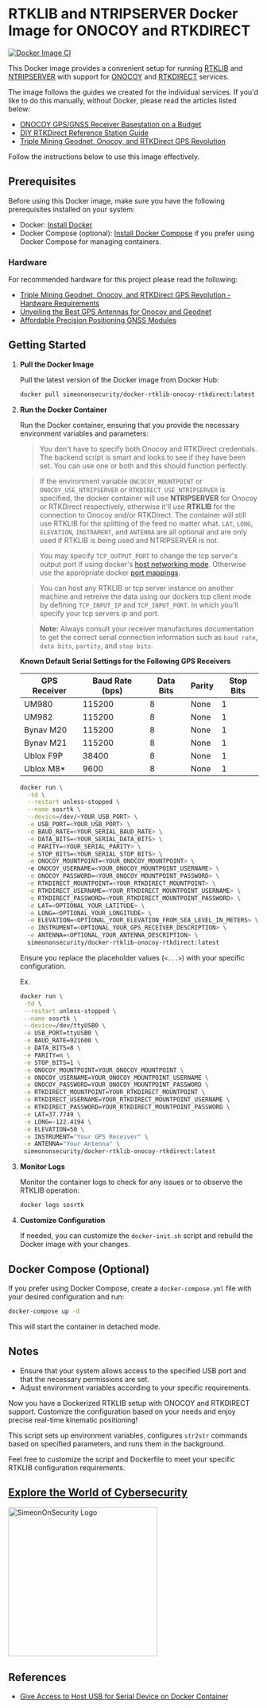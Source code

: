 # RTKLIB and NTRIPSERVER Docker Image for ONOCOY and RTKDIRECT

[![Docker Image CI](https://github.com/simeononsecurity/docker-rtklib-onocoy-rtkdirect/actions/workflows/docker-image.yml/badge.svg)](https://github.com/simeononsecurity/docker-rtklib-onocoy-rtkdirect/actions/workflows/docker-image.yml)

This Docker image provides a convenient setup for running [RTKLIB](https://www.rtklib.com/) and [NTRIPSERVER](https://github.com/simeononsecurity/ntripserver) with support for [ONOCOY](https://www.onocoy.com/) and [RTKDIRECT](https://rtkdirect.com/) services.

The image follows the guides we created for the individual services. If you'd like to do this manually, without Docker, please read the articles listed below:

- [ONOCOY GPS/GNSS Receiver Basestation on a Budget](https://simeononsecurity.com/other/onocoy-gps-gnss-reciever-basestation-on-a-budget/)
- [DIY RTKDirect Reference Station Guide](https://simeononsecurity.com/other/diy-rtkdirect-reference-station-guide/)
- [Triple Mining Geodnet, Onocoy, and RTKDirect GPS Revolution](https://simeononsecurity.com/other/triple-mining-geodnet-onocoy-rtkdirect-gps-revolution/)

Follow the instructions below to use this image effectively.

## Prerequisites

Before using this Docker image, make sure you have the following prerequisites installed on your system:

- Docker: [Install Docker](https://docs.docker.com/get-docker/)
- Docker Compose (optional): [Install Docker Compose](https://docs.docker.com/compose/install/) if you prefer using Docker Compose for managing containers.

### Hardware

For recommended hardware for this project please read the following:

- [Triple Mining Geodnet, Onocoy, and RTKDirect GPS Revolution - Hardware Requirements](https://simeononsecurity.com/other/triple-mining-geodnet-onocoy-rtkdirect-gps-revolution/#hardware-requirements)
- [Unveiling the Best GPS Antennas for Onocoy and Geodnet](https://simeononsecurity.com/other/unveiling-best-gps-antennas-onocoy-geodnet/)
- [Affordable Precision Positioning GNSS Modules](https://simeononsecurity.com/other/affordable-precision-positioning-gnss-modules/)

## Getting Started

1. **Pull the Docker Image**

   Pull the latest version of the Docker image from Docker Hub:

   ```bash
   docker pull simeononsecurity/docker-rtklib-onocoy-rtkdirect:latest
   ```

2. **Run the Docker Container**

   Run the Docker container, ensuring that you provide the necessary environment variables and parameters:

    > You don't have to specify both Onocoy and RTKDirect credentials. The backend script is smart and looks to see if they have been set. You can use one or both and this should function perfectly.

   > If the environment variable `ONCOCOY_MOUNTPOINT` or `ONOCOY_USE_NTRIPSERVER` or `RTKDIRECT_USE_NTRIPSERVER` is specified, the docker container will use **NTRIPSERVER** for Onocoy or RTKDirect respectively, otherwise it'll use **RTKLIB** for the connection to Onocoy and/or RTKDirect. The container will still use RTKLIB for the splitting of the feed no matter what.
   > `LAT`, `LONG`, `ELEVATION`, `INSTRAMENT`, and `ANTENNA` are all optional and are only used if RTKLIB is being used and NTRIPSERVER is not.

   > You may specify `TCP_OUTPUT_PORT` to change the tcp server's output port if using docker's [host networking mode](https://docs.docker.com/network/#drivers). Otherwise use the appropriate docker [port mappings](https://docs.docker.com/network/#published-ports).

   > You can host any RTKLIB or tcp server instance on another machine and retreive the data using our dockers tcp client mode by defining `TCP_INPUT_IP` and `TCP_INPUT_PORT`. In which you'll specify your tcp servers ip and port.

   > **Note:** Always consult your receiver manufactures documentation to get the correct serial connection information such as `baud rate`, `data bits`, `partity`, and `stop bits`.
   
   **Known Default Serial Settings for the Following GPS Receivers**
   
   | GPS Receiver    | Baud Rate (bps) | Data Bits | Parity | Stop Bits |
   |-----------------|------------------|-----------|--------|-----------|
   | UM980           | 115200           | 8         | None   | 1         |
   | UM982           | 115200           | 8         | None   | 1         |
   | Bynav M20       | 115200           | 8         | None   | 1         |
   | Bynav M21       | 115200           | 8         | None   | 1         |
   | Ublox F9P       | 38400            | 8         | None   | 1         |
   | Ublox M8*       | 9600             | 8         | None   | 1         |

   ```bash
   docker run \
     -td \
     --restart unless-stopped \
     --name sosrtk \
     --device=/dev/<YOUR_USB_PORT> \
     -e USB_PORT=<YOUR_USB_PORT> \
     -e BAUD_RATE=<YOUR_SERIAL_BAUD_RATE> \
     -e DATA_BITS=<YOUR_SERIAL_DATA_BITS> \
     -e PARITY=<YOUR_SERIAL_PARITY> \
     -e STOP_BITS=<YOUR_SERIAL_STOP_BITS> \
     -e ONOCOY_MOUNTPOINT=<YOUR_ONOCOY_MOUNTPOINT> \ 
     -e ONOCOY_USERNAME=<YOUR_ONOCOY_MOUNTPOINT_USERNAME> \
     -e ONOCOY_PASSWORD=<YOUR_ONOCOY_MOUNTPOINT_PASSWORD> \
     -e RTKDIRECT_MOUNTPOINT=<YOUR_RTKDIRECT_MOUNTPOINT> \
     -e RTKDIRECT_USERNAME=<YOUR_RTKDIRECT_MOUNTPOINT_USERNAME> \
     -e RTKDIRECT_PASSWORD=<YOUR_RTKDIRECT_MOUNTPOINT_PASSWORD> \
     -e LAT=<OPTIONAL_YOUR_LATITUDE> \
     -e LONG=<OPTIONAL_YOUR_LONGITUDE> \
     -e ELEVATION=<OPTIONAL_YOUR_ELEVATION_FROM_SEA_LEVEL_IN_METERS> \
     -e INSTRUMENT=<OPTIONAL_YOUR_GPS_RECEIVER_DESCRIPTION> \
     -e ANTENNA=<OPTIONAL_YOUR_ANTENNA_DESCRIPTION> \
     simeononsecurity/docker-rtklib-onocoy-rtkdirect:latest
   ```

   Ensure you replace the placeholder values (`<...>`) with your specific configuration.

   Ex.
   ```bash
   docker run \
    -td \
    --restart unless-stopped \
    --name sosrtk \
    --device=/dev/ttyUSB0 \
    -e USB_PORT=ttyUSB0 \
    -e BAUD_RATE=921600 \
    -e DATA_BITS=8 \
    -e PARITY=n \
    -e STOP_BITS=1 \
    -e ONOCOY_MOUNTPOINT=YOUR_ONOCOY_MOUNTPOINT \
    -e ONOCOY_USERNAME=YOUR_ONOCOY_MOUNTPOINT_USERNAME \
    -e ONOCOY_PASSWORD=YOUR_ONOCOY_MOUNTPOINT_PASSWORD \
    -e RTKDIRECT_MOUNTPOINT=YOUR_RTKDIRECT_MOUNTPOINT \
    -e RTKDIRECT_USERNAME=YOUR_RTKDIRECT_MOUNTPOINT_USERNAME \
    -e RTKDIRECT_PASSWORD=YOUR_RTKDIRECT_MOUNTPOINT_PASSWORD \
    -e LAT=37.7749 \
    -e LONG=-122.4194 \
    -e ELEVATION=50 \
    -e INSTRUMENT="Your GPS Receiver" \
    -e ANTENNA="Your Antenna" \
    simeononsecurity/docker-rtklib-onocoy-rtkdirect:latest
   ```

3. **Monitor Logs**

   Monitor the container logs to check for any issues or to observe the RTKLIB operation:

   ```bash
   docker logs sosrtk
   ```

4. **Customize Configuration**

   If needed, you can customize the `docker-init.sh` script and rebuild the Docker image with your changes.

## Docker Compose (Optional)

If you prefer using Docker Compose, create a `docker-compose.yml` file with your desired configuration and run:

```bash
docker-compose up -d
```

This will start the container in detached mode.

## Notes

- Ensure that your system allows access to the specified USB port and that the necessary permissions are set.
- Adjust environment variables according to your specific requirements.

Now you have a Dockerized RTKLIB setup with ONOCOY and RTKDIRECT support. Customize the configuration based on your needs and enjoy precise real-time kinematic positioning!

This script sets up environment variables, configures `str2str` commands based on specified parameters, and runs them in the background.

Feel free to customize the script and Dockerfile to meet your specific RTKLIB configuration requirements.

<a href="https://simeononsecurity.com" target="_blank" rel="noopener noreferrer">
  <h2>Explore the World of Cybersecurity</h2>
</a>
<a href="https://simeononsecurity.com" target="_blank" rel="noopener noreferrer">
  <img src="https://simeononsecurity.com/img/banner.png" alt="SimeonOnSecurity Logo" width="300" height="300">
</a>

## References

- [Give Access to Host USB for Serial Device on Docker Container](https://kb.shawnchen.info/knowledge-base/docker/give-access-to-host-usb-for-serial-device-on-docker-container/)
